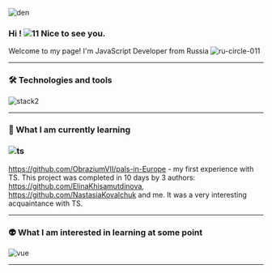 
![den](https://user-images.githubusercontent.com/77483722/134232053-fe063ac1-1513-46f1-9236-caf9024c6133.gif)
### Hi ! ![11](https://user-images.githubusercontent.com/77483722/134227723-ca1fd63f-eb9f-4954-b492-3b17478da874.gif) Nice to see you.
Welcome to my page!
I'm JavaScript Developer from Russia   ![ru-circle-011](https://user-images.githubusercontent.com/77483722/134236019-31e4cba2-ca1e-4dc2-b34e-c49beb39b1eb.png)
***
### 🛠  Technologies and tools
![stack2](https://user-images.githubusercontent.com/77483722/134241046-a3797036-a79e-430d-b170-8a3d03926211.png)
***
### 📖 What I am currently learning 
### ![ts](https://user-images.githubusercontent.com/77483722/134293042-fbdd6922-1a4d-4dc9-a878-76684e9a3829.png)
https://github.com/ObraziumVII/pals-in-Europe - my first experience with TS. This project was completed in 10 days by 3 authors: https://github.com/ElinaKhisamutdinova, https://github.com/NastasiaKovalchuk and me. It was a very interesting acquaintance with TS.
***
### 👽  What I am interested in learning at some point
![vue](https://user-images.githubusercontent.com/77483722/134298947-e1c80f51-3848-46ca-af7d-bdf67bb1d4bf.png)
***

<!--
**ObraziumVII/ObraziumVII** is a ✨ _special_ ✨ repository because its `README.md` (this file) appears on your GitHub profile.



Here are some ideas to get you started:

- 🔭 I’m currently working on ...
- 🌱 I’m currently learning ...
- 👯 I’m looking to collaborate on ...
- 🤔 I’m looking for help with ...
- 💬 Ask me about ...
- 📫 How to reach me: ...
- 😄 Pronouns: ...
- ⚡ Fun fact: ...
-->
